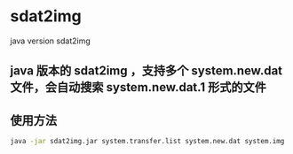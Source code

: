 # sdat2img
java version sdat2img

## java 版本的 sdat2img ，支持多个 system.new.dat 文件，会自动搜索 system.new.dat.1 形式的文件


## 使用方法

```bash
java -jar sdat2img.jar system.transfer.list system.new.dat system.img
```
